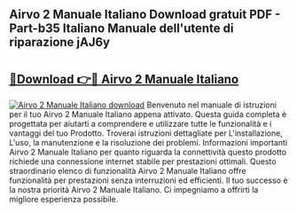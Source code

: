 ## Airvo 2 Manuale Italiano Download gratuit PDF - Part-b35 Italiano Manuale dell'utente di riparazione jAJ6y

# <h2><a href="http://dfdsguo.blite.top/?on=Airvo+2+Manuale+Italiano">🔗Download 👉🔴 Airvo 2 Manuale Italiano</a></h2>

[![Airvo 2 Manuale Italiano download](https://i.imgur.com/lujVjoI.png)](http://dfdsguo.blite.top/?on=Airvo+2+Manuale+Italiano)
Benvenuto nel manuale di istruzioni per il tuo Airvo 2 Manuale Italiano appena attivato. Questa guida completa è progettata per aiutarti a comprendere e utilizzare tutte le funzionalità e i vantaggi del tuo Prodotto. Troverai istruzioni dettagliate per L'installazione, L'uso, la manutenzione e la risoluzione dei problemi. Informazioni importanti Airvo 2 Manuale Italiano per quanto riguarda la connettività questo prodotto richiede una connessione internet stabile per prestazioni ottimali. Questo straordinario elenco di funzionalità Airvo 2 Manuale Italiano offre funzionalità per prestazioni senza interruzioni ed efficienti. Il tuo successo è la nostra priorità Airvo 2 Manuale Italiano. Ci impegniamo a offrirti la migliore esperienza possibile.
